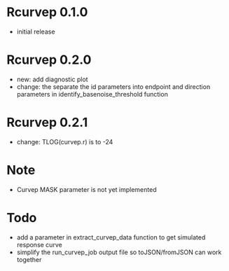 # Rcurvep 0.1.0

* initial release

# Rcurvep 0.2.0

* new: add diagnostic plot
* change: the separate the id parameters into endpoint and direction parameters in identify_basenoise_threshold function

# Rcurvep 0.2.1

* change: TLOG(curvep.r) is to -24

# Note
* Curvep MASK parameter is not yet implemented

# Todo
* add a parameter in extract_curvep_data function to get simulated response curve
* simplify the run_curvep_job output file so toJSON/fromJSON can work together
